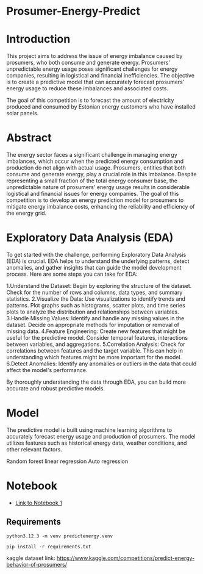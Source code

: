 # Prosumer-Energy-Predict

# Introduction

This project aims to address the issue of energy imbalance caused by prosumers, who both consume and generate energy. Prosumers' unpredictable energy usage poses significant challenges for energy companies, resulting in logistical and financial inefficiencies. The objective is to create a predictive model that can accurately forecast prosumers' energy usage to reduce these imbalances and associated costs.

The goal of this competition is to forecast the amount of electricity produced and consumed by Estonian energy customers who have installed solar panels.

# Abstract

The energy sector faces a significant challenge in managing energy imbalances, which occur when the predicted energy consumption and production do not align with actual usage. Prosumers, entities that both consume and generate energy, play a crucial role in this imbalance. Despite representing a small fraction of the total energy consumer base, the unpredictable nature of prosumers' energy usage results in considerable logistical and financial issues for energy companies. The goal of this competition is to develop an energy prediction model for prosumers to mitigate energy imbalance costs, enhancing the reliability and efficiency of the energy grid.

# Exploratory Data Analysis (EDA)

To get started with the challenge, performing Exploratory Data Analysis (EDA) is crucial. EDA helps to understand the underlying patterns, detect anomalies, and gather insights that can guide the model development process. Here are some steps you can take for EDA:

1.Understand the Dataset: Begin by exploring the structure of the dataset. Check for the number of rows and columns, data types, and summary statistics.
2.Visualize the Data: Use visualizations to identify trends and patterns. Plot graphs such as histograms, scatter plots, and time series plots to analyze the distribution and relationships between variables.
3.Handle Missing Values: Identify and handle any missing values in the dataset. Decide on appropriate methods for imputation or removal of missing data.
4.Feature Engineering: Create new features that might be useful for the predictive model. Consider temporal features, interactions between variables, and aggregations.
5.Correlation Analysis: Check for correlations between features and the target variable. This can help in understanding which features might be more important for the model.
6.Detect Anomalies: Identify any anomalies or outliers in the data that could affect the model's performance.

By thoroughly understanding the data through EDA, you can build more accurate and robust predictive models.

# Model

The predictive model is built using machine learning algorithms to accurately forecast energy usage and production of prosumers. The model utilizes features such as historical energy data, weather conditions, and other relevant factors.

Random forest
linear regression
Auto regression

# Notebook
* [Link to Notebook 1](/Notebook/client_electric_gas.ipynb)

## Requirements
```
python3.12.3 -m venv predictenergy.venv

pip install -r requirements.txt

```
kaggle dataset link: https://www.kaggle.com/competitions/predict-energy-behavior-of-prosumers/